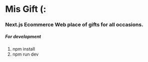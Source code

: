 # Mis Gift (:

### Next.js Ecommerce Web place of gifts for all occasions.

##### For development

1. npm install
2. npm run dev
